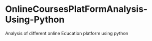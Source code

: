 # OnlineCoursesPlatFormAnalysis-Using-Python
Analysis of different online Education platform using python
